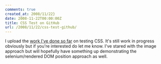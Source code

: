 ```yaml
---
comments: true
created_at: 2008/11/22}
date: 2008-11-22T00:00:00Z
title: CSS Test on GitHub
url: /2008/11/22/css-test-github/
---
```


I upload the [work I've done so far](http://github.com/garethr/css-test/tree/master) on testing CSS. It's still work in progress obviously but if you're interested do let me know. I've stared with the image approach but will hopefully have something up demonstrating the selenium/rendered DOM position approach as well.

